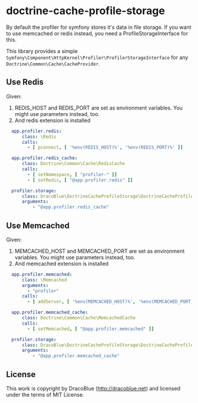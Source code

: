 # doctrine-cache-profile-storage

By default the profiler for symfony stores it's data in file storage. If you want 
to use memcached or redis instead, you need a ProfileStorageInterface for this.

This library provides a simple `Symfony\Component\HttpKernel\Profiler\ProfilerStorageInterface`
for any `Doctrine\Common\Cache\CacheProvider`.

## Use Redis

Given:

1. REDIS_HOST and REDIS_PORT are set as environment variables. You might use parameters instead, too.
2. And redis extension is installed

```yaml
  app.profiler.redis:
      class: \Redis
      calls:
        - [ pconnect, [ '%env(REDIS_HOST)%', '%env(REDIS_PORT)%' ]]

  app.profiler.redis_cache:
      class: Doctrine\Common\Cache\RedisCache
      calls:
        - [ setNamespace, [ "profiler-" ]]
        - [ setRedis, [ "@app.profiler.redis" ]]

  profiler.storage:
      class: DracoBlue\DoctrineCacheProfileStorage\DoctrineCacheProfileStorage
      arguments:
          - "@app.profiler.redis_cache"
```

## Use Memcached

Given:

1. MEMCACHED_HOST and MEMCACHED_PORT are set as environment variables. You might use parameters instead, too.
2. And memcached extension is installed 


```yaml
  app.profiler.memcached:
      class: \Memcached
      arguments:
        - "profiler"
      calls:
        - [ addServer, [ '%env(MEMCACHED_HOST)%', '%env(MEMCACHED_PORT)%' ]]

  app.profiler.memcached_cache:
      class: Doctrine\Common\Cache\MemcachedCache
      calls:
        - [ setMemcached, [ "@app.profiler.memcached" ]]

  profiler.storage:
      class: DracoBlue\DoctrineCacheProfileStorage\DoctrineCacheProfileStorage
      arguments:
          - "@app.profiler.memcached_cache"

```

## License

This work is copyright by DracoBlue (<http://dracoblue.net>) and licensed under the terms of MIT License.